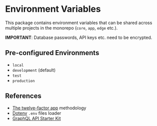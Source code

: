 # Environment Variables

This package contains environment variables that can be shared across multiple
projects in the monorepo (`core`, `app`, `edge` etc.).

**IMPORTANT**: Database passwords, API keys etc. need to be encrypted.

## Pre-configured Environments

- `local`
- `development` (default)
- `test`
- `production`

## References

- [The twelve-factor app](https://12factor.net/config) methodology
- [Dotenv](https://github.com/motdotla/dotenv) `.env` files loader
- [GraphQL API Starter Kit](https://github.com/kriasoft/graphql-starter)
